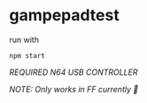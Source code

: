 # gampepadtest
run with 
```
npm start
```
*REQUIRED N64 USB CONTROLLER*

*NOTE: Only works in FF currently :shrug:*